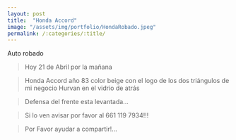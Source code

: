 ```yaml
---
layout: post
title:  "Honda Accord"
image: "/assets/img/portfolio/HondaRobado.jpeg"
permalink: /:categories/:title/
---
```


Auto robado 

>Hoy 21 de Abril por la mañana

>Honda Accord año 83 color beige con el logo de los dos triángulos de mi negocio Hurvan en el vidrio de atrás

>Defensa del frente esta levantada... 

>Si lo ven avisar por favor al 661 119 7934!!! 

>Por Favor ayudar a compartir!...
